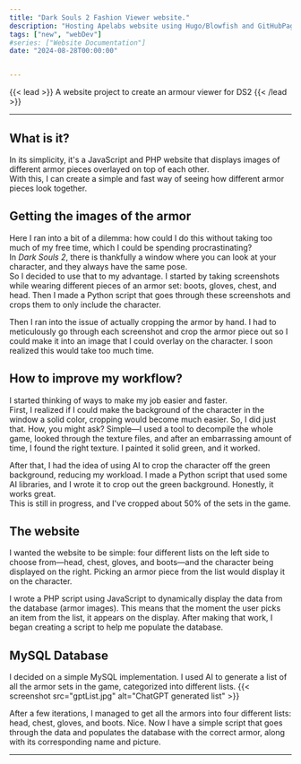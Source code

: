 ```yaml
---
title: "Dark Souls 2 Fashion Viewer website."
description: "Hosting Apelabs website using Hugo/Blowfish and GitHubPages"
tags: ["new", "webDev"]
#series: ["Website Documentation"]
date: "2024-08-28T00:00:00"


---
```

{{< lead >}}
A website project to create an armour viewer for DS2
{{< /lead >}}

---

## What is it?

In its simplicity, it's a JavaScript and PHP website that displays images of different armor pieces overlayed on top of each other.  
With this, I can create a simple and fast way of seeing how different armor pieces look together.

## Getting the images of the armor

Here I ran into a bit of a dilemma: how could I do this without taking too much of my free time, which I could be spending procrastinating?  
In *Dark Souls 2*, there is thankfully a window where you can look at your character, and they always have the same pose.  
So I decided to use that to my advantage. I started by taking screenshots while wearing different pieces of an armor set: boots, gloves, chest, and head. Then I made a Python script that goes through these screenshots and crops them to only include the character.  

Then I ran into the issue of actually cropping the armor by hand. I had to meticulously go through each screenshot and crop the armor piece out so I could make it into an image that I could overlay on the character. I soon realized this would take too much time.

## How to improve my workflow?

I started thinking of ways to make my job easier and faster.  
First, I realized if I could make the background of the character in the window a solid color, cropping would become much easier. So, I did just that. How, you might ask? Simple—I used a tool to decompile the whole game, looked through the texture files, and after an embarrassing amount of time, I found the right texture. I painted it solid green, and it worked.

After that, I had the idea of using AI to crop the character off the green background, reducing my workload. I made a Python script that used some AI libraries, and I wrote it to crop out the green background. Honestly, it works great.  
This is still in progress, and I've cropped about 50% of the sets in the game.

## The website

I wanted the website to be simple: four different lists on the left side to choose from—head, chest, gloves, and boots—and the character being displayed on the right. Picking an armor piece from the list would display it on the character.

I wrote a PHP script using JavaScript to dynamically display the data from the database (armor images). This means that the moment the user picks an item from the list, it appears on the display. After making that work, I began creating a script to help me populate the database.

## MySQL Database

I decided on a simple MySQL implementation. I used AI to generate a list of all the armor sets in the game, categorized into different lists. 
{{< screenshot src="gptList.jpg" alt="ChatGPT generated list" >}}

After a few iterations, I managed to get all the armors into four different lists: head, chest, gloves, and boots. Nice. Now I have a simple script that goes through the data and populates the database with the correct armor, along with its corresponding name and picture.

---